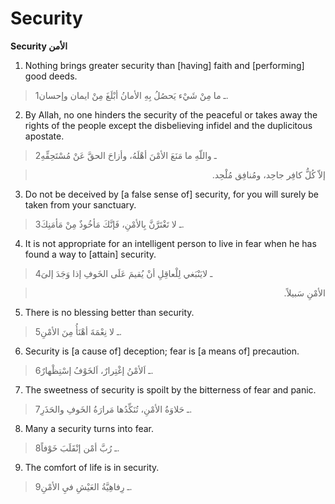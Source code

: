 Security
========

**Security الأمن**

1. Nothing brings greater security than [having] faith and [performing]
good deeds.

> 1ـ ما مِنْ شَيْء يَحصُلُ بِهِ الأمانُ أبْلَغَ مِنْ ايمان وإحسان.

2. By Allah, no one hinders the security of the peaceful or takes away
the rights of the people except the disbelieving infidel and the
duplicitous apostate.

> 2ـ واللّهِ ما مَنَعَ الأمْنَ أهْلَهُ، وأزاحَ الحقَّ عَنْ مُسْتَحِقِّهِ
<blockquote dir="rtl">
  <p>
إلاّ كُلُّ كافِر جاحِد، ومُنافِق مُلْحِد.
  </p>
</blockquote>

3. Do not be deceived by [a false sense of] security, for you will
surely be taken from your sanctuary.

> 3ـ لا تَغْتَرَّنَّ بِالأمْنِ، فَإنَّكَ مَأخُوذٌ مِنْ مَأمَنِكَ.

4. It is not appropriate for an intelligent person to live in fear when
he has found a way to [attain] security.

> 4ـ لايَنْبَغي لِلْعاقِلِ أنْ يُقيمَ عَلَى الخَوفِ إذا وَجَدَ إلىَ
<blockquote dir="rtl">
  <p>
الأمْنِ سَبيلاً.
  </p>
</blockquote>

5. There is no blessing better than security.

> 5ـ لا نِعْمَةَ أهْنَأُ مِنَ الأمْنِ.

6. Security is [a cause of] deception; fear is [a means of] precaution.

> 6ـ اَلأمْنُ إغْتِرارٌ، اَلخَوْفُ إسْتِظْهارٌ.

7. The sweetness of security is spoilt by the bitterness of fear and
panic.

> 7ـ حَلاوَةُ الأمْنِ، تُنَكِّدُها مَرارَةُ الخَوفِ والحَذَرِ.

8. Many a security turns into fear.

> 8ـ رُبَّ أمْن إنْقَلَبَ خَوْفاً.

9. The comfort of life is in security.

> 9ـ رِفاهِيَّةُ العَيْشِ فيِ الأمْنِ.


